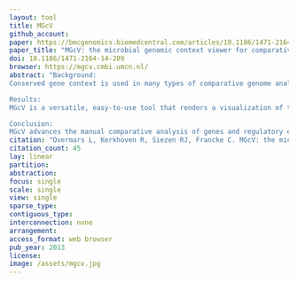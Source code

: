 ```yaml
---
layout: tool
title: MGcV
github_account:
paper: https://bmcgenomics.biomedcentral.com/articles/10.1186/1471-2164-14-209
paper_title: "MGcV: the microbial genomic context viewer for comparative genome analysis"
doi: 10.1186/1471-2164-14-209
browser: https://mgcv.cmbi.umcn.nl/
abstract: "Background:
Conserved gene context is used in many types of comparative genome analyses. It is used to provide leads on gene function, to guide the discovery of regulatory sequences, but also to aid in the reconstruction of metabolic networks. We present the Microbial Genomic context Viewer (MGcV), an interactive, web-based application tailored to strengthen the practice of manual comparative genome context analysis for bacteria.

Results:
MGcV is a versatile, easy-to-use tool that renders a visualization of the genomic context of any set of selected genes, genes within a phylogenetic tree, genomic segments, or regulatory elements. It is tailored to facilitate laborious tasks such as the interactive annotation of gene function, the discovery of regulatory elements, or the sequence-based reconstruction of gene regulatory networks. We illustrate that MGcV can be used in gene function annotation by visually integrating information on prokaryotic genes, like their annotation as available from NCBI with other annotation data such as Pfam domains, sub-cellular location predictions and gene-sequence characteristics such as GC content. We also illustrate the usefulness of the interactive features that allow the graphical selection of genes to facilitate data gathering (e.g. upstream regions, ID’s or annotation), in the analysis and reconstruction of transcription regulation. Moreover, putative regulatory elements and their corresponding scores or data from RNA-seq and microarray experiments can be uploaded, visualized and interpreted in (ranked-) comparative context maps. The ranked maps allow the interpretation of predicted regulatory elements and experimental data in light of each other.

Conclusion:
MGcV advances the manual comparative analysis of genes and regulatory elements by providing fast and flexible integration of gene related data combined with straightforward data retrieval. MGcV is available at http://mgcv.cmbi.ru.nl."
citation: "Overmars L, Kerkhoven R, Siezen RJ, Francke C. MGcV: the microbial genomic context viewer for comparative genome analysis. BMC Genomics. bmcgenomics.biomedcentral.com; 2013;14: 209."
citation_count: 45
lay: linear
partition:
abstraction:
focus: single
scale: single
view: single
sparse_type:
contiguous_type:
interconnection: none
arrangement:
access_format: web browser
pub_year: 2013
license:
image: /assets/mgcv.jpg
---
```

